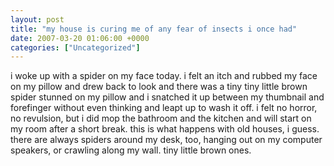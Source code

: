 ```yaml
---
layout: post
title: "my house is curing me of any fear of insects i once had"
date: 2007-03-20 01:06:00 +0000
categories: ["Uncategorized"]
---
```


i woke up with a spider on my face today. i felt an itch and rubbed my face on my pillow and drew back to look and there was a tiny tiny little brown spider stunned on my pillow and i snatched it up between my thumbnail and forefinger without even thinking and leapt up to wash it off. i felt no horror, no revulsion, but i did mop the bathroom and the kitchen and will start on my room after a short break. this is what happens with old houses, i guess. there are always spiders around my desk, too, hanging out on my computer speakers, or crawling along my wall. tiny little brown ones.